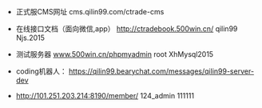 
- 正式服CMS网址
	cms.qilin99.com/ctrade-cms

- 在线接口文档（面向微信,app）
    http://ctradebook.500win.cn/
    qilin99
    Njs.2015

- 测试服务器 
    www.500win.cn/phpmyadmin
    root
    XhMysql2015	

- coding机器人：
	https://qilin99.bearychat.com/messages/qilin99-server-dev
    
- 
    http://101.251.203.214:8190/member/
    124_admin 
    111111
